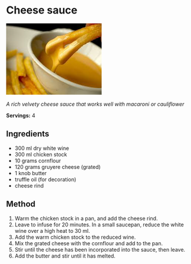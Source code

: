 # Cheese sauce

![Cheese sauce](resources/cheese-sauce.png)

*A rich velvety cheese sauce that works well with macaroni or cauliflower*

**Servings:** 4

## Ingredients
- 300 ml dry white wine
- 300 ml chicken stock
- 10 grams cornflour
- 120 grams gruyere cheese (grated)
- 1 knob butter
- truffle oil (for decoration)
- cheese rind

## Method
1. Warm the chicken stock in a pan, and add the cheese rind. 
1. Leave to infuse for 20 minutes. In a small saucepan, reduce the white wine over a high heat to 30 ml. 
1. Add the warm chicken stock to the reduced wine. 
1. Mix the grated cheese with the cornflour and add to the pan. 
1. Stir until the cheese has been incorporated into the sauce, then leave. 
1. Add the butter and stir until it has melted.